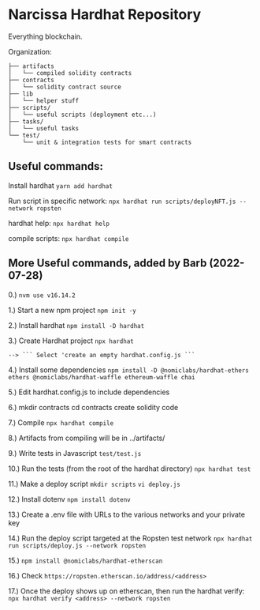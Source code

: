 # Narcissa Hardhat Repository

Everything blockchain.

Organization:

```
├── artifacts
│   └── compiled solidity contracts
├── contracts
│   └── solidity contract source
├── lib
│   └── helper stuff
├── scripts/
│   └── useful scripts (deployment etc...)
├── tasks/
│   └── useful tasks
└── test/
    └── unit & integration tests for smart contracts
```



## Useful commands:
Install hardhat ```yarn add hardhat```

Run script in specific network: ```npx hardhat run scripts/deployNFT.js --network ropsten```

hardhat help: ```npx hardhat help```

compile scripts: ```npx hardhat compile```

## More Useful commands, added by Barb (2022-07-28)

0.) ```nvm use v16.14.2``` 

1.) Start a new npm project
    ```npm init -y```

2.) Install hardhat
    ```npm install -D hardhat```

3.) Create Hardhat project
    ```npx hardhat```

    --> ``` Select 'create an empty hardhat.config.js ```

4.) Install some dependencies
    ```npm install -D @nomiclabs/hardhat-ethers ethers @nomiclabs/hardhat-waffle ethereum-waffle chai```

5.) Edit hardhat.config.js to include dependencies

6.) mkdir contracts
    cd contracts
    create solidity code

7.) Compile
    ```npx hardhat compile```

8.) Artifacts from compiling will be in 
    ../artifacts/

9.) Write tests in Javascript
    ```test/test.js```

10.) Run the tests (from the root of the hardhat directory)
     ```npx hardhat test```

11.) Make a deploy script
     ```mkdir scripts```
     ```vi deploy.js```

12.) Install dotenv
     ```npm install dotenv```

13.) Create a .env file with URLs to the various networks
     and your private key

14.) Run the deploy script targeted at the Ropsten test network
     ```npx hardhat run scripts/deploy.js --network ropsten``` 

15.) ```npm install @nomiclabs/hardhat-etherscan``` 

16.) Check ```https://ropsten.etherscan.io/address/<address>```

17.) Once the deploy shows up on etherscan, then run the hardhat verify:
    ```npx hardhat verify <address> --network ropsten```

